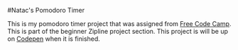 #Natac's Pomodoro Timer

This is my pomodoro timer project that was assigned from [Free Code Camp](http://freecodecamp.com). This is part of the beginner Zipline project section. This project is will be up on [Codepen](http://codepen.io) when it is finished.